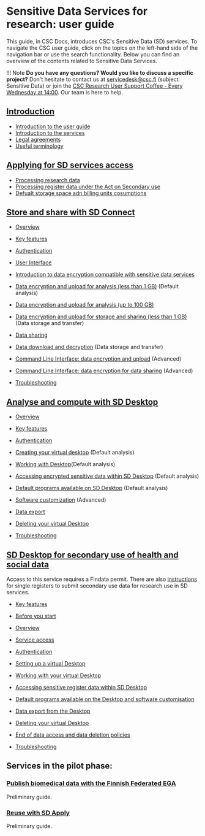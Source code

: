 # Sensitive Data Services for research: user guide

This guide, in CSC Docs, introduces CSC's Sensitive Data (SD) services. To navigate the CSC user guide, click on the topics on the left-hand side of the navigation bar or use the search functionality. Below you can find an overview of the contents related to Sensitive Data Services.

!!! Note
    **Do you have any questions? Would you like to discuss a specific project?** Don't hesitate to contact us at servicedesk@csc.fi (subject: Sensitive Data) or join the [CSC Research User Support Coffee - Every Wednesday at 14:00](https://ssl.eventilla.com/usersupportcoffee). Our team is here to help.


## [Introduction](./intro.md)
  * [Introduction to the user guide](./intro.md#introduction-to-the-user-guide)
  * [Introduction to the services](./intro.md#introduction-to-the-services)
  * [Legal agreements](./intro.md#legal-agreements)
  * [Useful terminology](./intro.md#useful-terminology)


## [Applying for SD services access](./accessing-sd-services.md)

* [Processing research data](./accessing-sd-services.md#processing-sensitive-research-data)
* [Processing register data under the Act on Secondary use](./accessing-sd-services.md#processing-register-data-under-the-act-of-secondary-use)
* [Defualt storage space adn billing units cosumptions](.sensitive-data/accessing-sd-services.md#default-storage-space-and-billing-units-consumption)

  
## [Store and share with SD Connect](./sd_connect.md)
   
   * [Overview](./sd_connect.md#overview)

  * [Key features](./sd_connect.md)
  
  * [Authentication](./sd_connect.md#authentication)

  * [User Interface](./sd_connect.md#user-interface)
  
  * [Introduction to data encryption compatible with sensitive data services](./sd_connect.md#introduction-to-data-encryption-compatible-with-sensitive-data-services)
 
 * [Data encryption and upload for analysis (less than 1 GB)](./sd_connect.md#sensitive-data-encryption-and-upload-for-analysis-less-than-1-gb) (Default analysis)

* [Data encryption and upload for analysis (up to 100 GB)](./sd_connect.md#sensitive-data-encryption-and-upload-for-analysis-up-to-100-gb)
 
* [Data encryption and upload for storage and sharing (less than 1 GB)](./sd_connect.md#sensitive-data-encryption-and-upload-for-storage-and-sharing-less-than-1-gb) (Data storage and transfer)
 

 * [Data sharing](./sd_connect.md#data-sharing) 
 
 * [Data download and decryption](./sd_connect.md#data-download-and-decryption) (Data storage and transfer)
 
 * [Command Line Interface: data encryption and upload](./sd_connect.md#command-line-interface-data-encryption-and-upload) (Advanced)
 
 
 * [Command Line Interface: data encryption for data sharing](./sd_connect.md#command-line-interface-encryption-for-data-sharing) (Advanced)
 
 * [Troubleshooting](./sd_connect.md#troubleshooting)


  
 

  

## [Analyse and compute with SD Desktop](./sd_desktop.md)

  * [Overview](./sd_desktop.md#overview) 

  * [Key features](./sd_desktop.md)
  
  * [Authentication](./sd_desktop.md#authentication) 

  * [Creating your virtual desktop](./sd_desktop.md#creating-your-virtual-desktop) (Default analysis)

  * [Working with Desktop](./sd_desktop.md#working-with-your-virtual-desktop)(Default analysis)

  * [Accessing encrypted sensitive data within SD Desktop](./sd_desktop.md#accessing-encrypted-sensitive-data-within-sd-desktop) (Default analysis)

  * [Default programs available on SD Desktop](./sd_desktop.md#default-programs-available-on-sd-desktop) (Default analysis)
  
  * [Software customization](./sd_desktop.md#software-customisation) (Advanced)

  * [Data export](./sd_desktop.md#data-export-from-sd-desktop)

  * [Deleting your virtual Desktop](./sd_desktop.md#deleting-your-virtual-desktop)
  
  * [Troubleshooting](./sd_desktop.md#troubleshooting)
  
  
## [SD Desktop for secondary use of health and social data](./sd-desktop-audited.md)
Access to this service requires a Findata permit. There are also [instructions](./single-register-submission.md) for single registers to submit secondary use data for research use in SD services.
  
  * [Key features](./sd-desktop-audited.md#key-features)

  * [Before you start](./sd-desktop-audited.md#before-you-start) 
  
  * [Overview](./sd-desktop-audited.md#overview) 
 
  * [Service access](./sd-desktop-audited.md#service-access)  
  
  * [Authentication](./sd-desktop-audited.md#authentication) 

  * [Setting up a virtual Desktop](./sd-desktop-audited.md#setting-up-a-virtual-desktop) 

  * [Working with your virtual Desktop](./sd-desktop-audited.md#working-with-your-virtual-desktop)

  * [Accessing sensitive register data within SD Desktop](./sd-desktop-audited.md#accessing-sensitive-register-data-within-sd-desktop)

  * [Default programs available on the Desktop and software customisation](./sd-desktop-audited.md#default-programs-available-on-the-desktop-and-software-customisation)

  * [Data export from the Desktop](./sd-desktop-audited.md#data-export-from-the-desktop)
  
  * [Deleting your virtual Desktop](./sd-desktop-audited.md#deleting-your-virtual-desktop)

  * [End of data access and data deletion policies](./sd-desktop-audited.md#end-of-data-access-and-data-deletion-policies)
  
  * [Troubleshooting](./sd-desktop-audited.md#troubleshooting)
  

## **Services in the pilot phase:**

  
### [Publish biomedical data with the Finnish Federated EGA](./federatedega.md)
Preliminary guide.
 
  
### [Reuse with SD Apply](./sd-apply.md)
Preliminary guide. 
 
